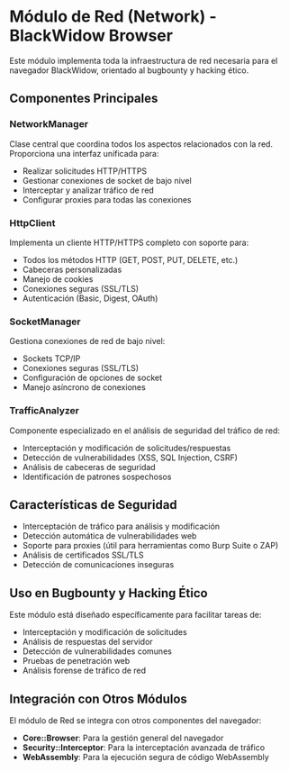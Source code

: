 # Módulo de Red (Network) - BlackWidow Browser

Este módulo implementa toda la infraestructura de red necesaria para el navegador BlackWidow, orientado al bugbounty y hacking ético.

## Componentes Principales

### NetworkManager
Clase central que coordina todos los aspectos relacionados con la red. Proporciona una interfaz unificada para:
- Realizar solicitudes HTTP/HTTPS
- Gestionar conexiones de socket de bajo nivel
- Interceptar y analizar tráfico de red
- Configurar proxies para todas las conexiones

### HttpClient
Implementa un cliente HTTP/HTTPS completo con soporte para:
- Todos los métodos HTTP (GET, POST, PUT, DELETE, etc.)
- Cabeceras personalizadas
- Manejo de cookies
- Conexiones seguras (SSL/TLS)
- Autenticación (Basic, Digest, OAuth)

### SocketManager
Gestiona conexiones de red de bajo nivel:
- Sockets TCP/IP
- Conexiones seguras (SSL/TLS)
- Configuración de opciones de socket
- Manejo asíncrono de conexiones

### TrafficAnalyzer
Componente especializado en el análisis de seguridad del tráfico de red:
- Interceptación y modificación de solicitudes/respuestas
- Detección de vulnerabilidades (XSS, SQL Injection, CSRF)
- Análisis de cabeceras de seguridad
- Identificación de patrones sospechosos

## Características de Seguridad

- Interceptación de tráfico para análisis y modificación
- Detección automática de vulnerabilidades web
- Soporte para proxies (útil para herramientas como Burp Suite o ZAP)
- Análisis de certificados SSL/TLS
- Detección de comunicaciones inseguras

## Uso en Bugbounty y Hacking Ético

Este módulo está diseñado específicamente para facilitar tareas de:
- Interceptación y modificación de solicitudes
- Análisis de respuestas del servidor
- Detección de vulnerabilidades comunes
- Pruebas de penetración web
- Análisis forense de tráfico de red

## Integración con Otros Módulos

El módulo de Red se integra con otros componentes del navegador:
- **Core::Browser**: Para la gestión general del navegador
- **Security::Interceptor**: Para la interceptación avanzada de tráfico
- **WebAssembly**: Para la ejecución segura de código WebAssembly